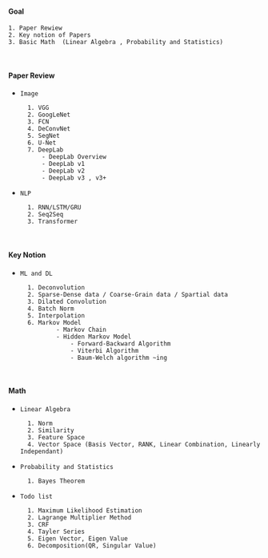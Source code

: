 
#### Goal 

    1. Paper Rewiew
    2. Key notion of Papers 
    3. Basic Math  (Linear Algebra , Probability and Statistics)
            

<br>

#### Paper Review

- `Image` 

        1. VGG
        2. GoogLeNet
        3. FCN
        4. DeConvNet
        5. SegNet
        6. U-Net
        7. DeepLab 
            - DeepLab Overview
            - DeepLab v1 
            - DeepLab v2
            - DeepLab v3 , v3+
    
- `NLP`

        1. RNN/LSTM/GRU
        2. Seq2Seq
        3. Transformer


<br>
    
#### Key Notion

- `ML and DL` 

        1. Deconvolution
        2. Sparse-Dense data / Coarse-Grain data / Spartial data
        3. Dilated Convolution
        4. Batch Norm 
        5. Interpolation  
        6. Markov Model 
                - Markov Chain 
                - Hidden Markov Model 
                    - Forward-Backward Algorithm
                    - Viterbi Algorithm
                    - Baum-Welch algorithm ~ing



<br>

#### Math

- `Linear Algebra`

        1. Norm
        2. Similarity
        3. Feature Space 
        4. Vector Space (Basis Vector, RANK, Linear Combination, Linearly Independant)

- `Probability and Statistics`

        1. Bayes Theorem


- `Todo list`

        1. Maximum Likelihood Estimation        
        2. Lagrange Multiplier Method
        3. CRF
        4. Tayler Series 
        5. Eigen Vector, Eigen Value
        6. Decomposition(QR, Singular Value)
